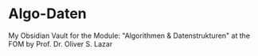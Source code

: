# Algo-Daten
My Obsidian Vault for the Module: "Algorithmen & Datenstrukturen" at the FOM by Prof. Dr. Oliver S. Lazar
